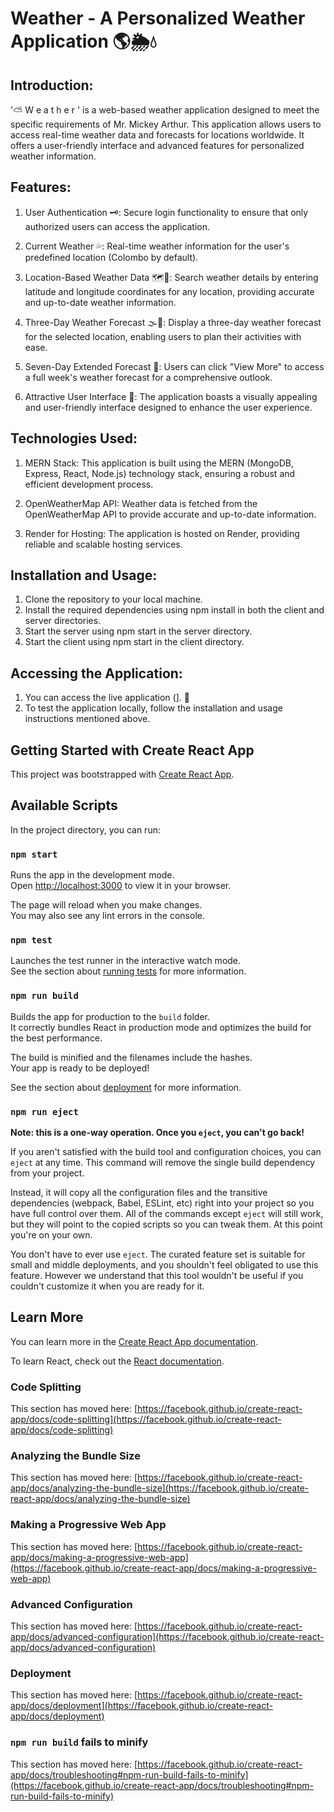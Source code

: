 # Weather - A Personalized Weather Application 🌎🌦️💧

## Introduction:

'⛅ W e a t h e r ' is a web-based weather application designed to meet the specific requirements of Mr. Mickey Arthur. This application allows users to access real-time weather data and forecasts for locations worldwide. It offers a user-friendly interface and advanced features for personalized weather information.

## Features:

1. User Authentication 🗝️:
Secure login functionality to ensure that only authorized users can access the application.

2. Current Weather 💦:
Real-time weather information for the user's predefined location (Colombo by default).

3. Location-Based Weather Data 🗺️📍:
Search weather details by entering latitude and longitude coordinates for any location, providing accurate and up-to-date weather information.

4. Three-Day Weather Forecast 🌫️📆:
Display a three-day weather forecast for the selected location, enabling users to plan their activities with ease.

5. Seven-Day Extended Forecast 📆:
Users can click "View More" to access a full week's weather forecast for a comprehensive outlook.

6. Attractive User Interface 📱:
The application boasts a visually appealing and user-friendly interface designed to enhance the user experience.

## Technologies Used:

1. MERN Stack:
This application is built using the MERN (MongoDB, Express, React, Node.js) technology stack, ensuring a robust and efficient development process.

2. OpenWeatherMap API:
Weather data is fetched from the OpenWeatherMap API to provide accurate and up-to-date information.

3. Render for Hosting:
The application is hosted on Render, providing reliable and scalable hosting services.


## Installation and Usage:

1. Clone the repository to your local machine.
2. Install the required dependencies using npm install in both the client and server directories.
3. Start the server using npm start in the server directory.
4. Start the client using npm start in the client directory.

## Accessing the Application:

1. You can access the live application ([](https://weather-forcastv1.netlify.app/)]. 🔗
2. To test the application locally, follow the installation and usage instructions mentioned above.



## Getting Started with Create React App

This project was bootstrapped with [Create React App](https://github.com/facebook/create-react-app).

## Available Scripts

In the project directory, you can run:

### `npm start`

Runs the app in the development mode.\
Open [http://localhost:3000](http://localhost:3000) to view it in your browser.

The page will reload when you make changes.\
You may also see any lint errors in the console.

### `npm test`

Launches the test runner in the interactive watch mode.\
See the section about [running tests](https://facebook.github.io/create-react-app/docs/running-tests) for more information.

### `npm run build`

Builds the app for production to the `build` folder.\
It correctly bundles React in production mode and optimizes the build for the best performance.

The build is minified and the filenames include the hashes.\
Your app is ready to be deployed!

See the section about [deployment](https://facebook.github.io/create-react-app/docs/deployment) for more information.

### `npm run eject`

**Note: this is a one-way operation. Once you `eject`, you can't go back!**

If you aren't satisfied with the build tool and configuration choices, you can `eject` at any time. This command will remove the single build dependency from your project.

Instead, it will copy all the configuration files and the transitive dependencies (webpack, Babel, ESLint, etc) right into your project so you have full control over them. All of the commands except `eject` will still work, but they will point to the copied scripts so you can tweak them. At this point you're on your own.

You don't have to ever use `eject`. The curated feature set is suitable for small and middle deployments, and you shouldn't feel obligated to use this feature. However we understand that this tool wouldn't be useful if you couldn't customize it when you are ready for it.

## Learn More

You can learn more in the [Create React App documentation](https://facebook.github.io/create-react-app/docs/getting-started).

To learn React, check out the [React documentation](https://reactjs.org/).

### Code Splitting

This section has moved here: [https://facebook.github.io/create-react-app/docs/code-splitting](https://facebook.github.io/create-react-app/docs/code-splitting)

### Analyzing the Bundle Size

This section has moved here: [https://facebook.github.io/create-react-app/docs/analyzing-the-bundle-size](https://facebook.github.io/create-react-app/docs/analyzing-the-bundle-size)

### Making a Progressive Web App

This section has moved here: [https://facebook.github.io/create-react-app/docs/making-a-progressive-web-app](https://facebook.github.io/create-react-app/docs/making-a-progressive-web-app)

### Advanced Configuration

This section has moved here: [https://facebook.github.io/create-react-app/docs/advanced-configuration](https://facebook.github.io/create-react-app/docs/advanced-configuration)

### Deployment




This section has moved here: [https://facebook.github.io/create-react-app/docs/deployment](https://facebook.github.io/create-react-app/docs/deployment)

### `npm run build` fails to minify

This section has moved here: [https://facebook.github.io/create-react-app/docs/troubleshooting#npm-run-build-fails-to-minify](https://facebook.github.io/create-react-app/docs/troubleshooting#npm-run-build-fails-to-minify)

